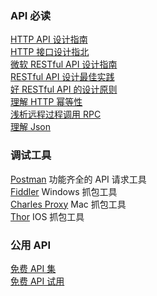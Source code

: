 
### API 必读
[HTTP API 设计指南](https://github.com/cocoajin/http-api-design-ZH_CN)  
[HTTP 接口设计指北](https://github.com/bolasblack/http-api-guide)  
[微软 RESTful API 设计指南](https://github.com/Microsoft/api-guidelines/blob/vNext/Guidelines.md)  
[RESTful API 设计最佳实践](http://blog.jobbole.com/41233/)  
[好 RESTful API 的设计原则](http://www.cnblogs.com/moonz-wu/p/4211626.html)  
[理解 HTTP 幂等性](http://www.cnblogs.com/weidagang2046/archive/2011/06/04/2063696.html)  
[浅析远程过程调用 RPC](http://www.cppblog.com/jb8164/archive/2008/08/15/58949.html)  
[理解 Json](http://www.json.org/json-zh.html)  

### 调试工具
[Postman](https://www.getpostman.com/) 功能齐全的 API 请求工具  
[Fiddler](http://www.telerik.com/fiddler) Windows 抓包工具  
[Charles Proxy](https://www.charlesproxy.com/) Mac 抓包工具  
[Thor](#) IOS 抓包工具  


### 公用 API
[免费 API 集](https://github.com/fangzesheng/free-api)  
[免费 API 试用](https://www.apishop.net/#/)  

